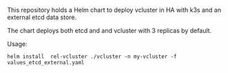 This repository holds a Helm chart to deploy vcluster in HA with k3s and an external etcd data store.

The chart deploys both etcd and and vcluster with 3 replicas by default.

Usage:
```
helm install  rel-vcluster ./vcluster -n my-vcluster -f values_etcd_external.yaml
```
